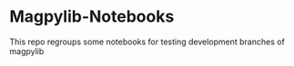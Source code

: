 # Magpylib-Notebooks

This repo regroups some notebooks for testing development branches of magpylib

